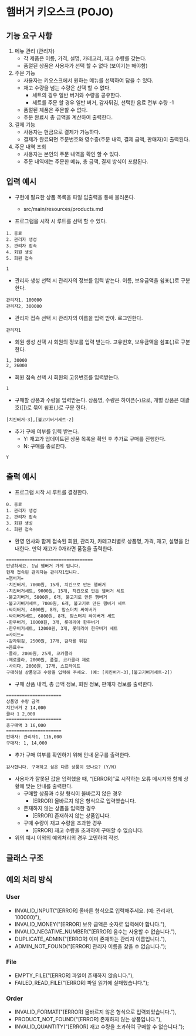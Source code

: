 # 햄버거 키오스크 (POJO)

## 기능 요구 사항

1. 메뉴 관리 (관리자)
   - 각 제품은 이름, 가격, 설명, 카테고리, 재고 수량를 갖는다.
   - 품절된 상품은 사용자가 선택 할 수 없다 (보이기는 해야함)
2. 주문 기능
   - 사용자는 키오스크에서 원하는 메뉴를 선택하여 담을 수 있다.
   - 재고 수량을 넘는 수량은 선택 할 수 없다.
     - 세트의 경우 일반 버거와 수량을 공유한다.
     - 세트를 주문 할 경우 일반 버거, 감자튀김, 선택한 음료 전부 수량 -1
   - 품절된 제품은 주문할 수 없다.
   - 주문 완료시 총 금액을 계산하여 출력한다.
3. 결제 기능
   - 사용자는 현금으로 결제가 가능하다.
   - 결제가 완료되면 주문번호와 영수증(주문 내역, 결제 금액, 판매자)이 출력된다.
4. 주문 내역 조회
   - 사용자는 본인의 주문 내역을 확인 할 수 있다.
   - 주문 내역에는 주문한 메뉴, 총 금액, 결제 방식이 포함된다.

## 입력 예시
- 구현에 필요한 상품 목록을 파일 입출력을 통해 불러온다.
  - src/main/resources/products.md


- 프로그램을 시작 시 루트를 선택 할 수 있다.
~~~
1. 종료
2. 관리자 생성
3. 관리자 접속
4. 회원 생성
5. 회원 접속
~~~

```
1
```

- 관리자 생성 선택 시 관리자의 정보를 입력 받는다. 이름, 보유금액을 쉼표(,)로 구분한다.
```
관리자1, 100000
관리자2, 300000
```
- 관리자 접속 선택 시 관리자의 이름을 입력 받아. 로그인한다.
```
관리자1
```
- 회원 생성 선택 시 회원의 정보를 입력 받는다. 고유번호, 보유금액을 쉼표(,)로 구분한다.
```
1, 30000
2, 26000
```

- 회원 접속 선택 시 회원의 고유번호를 입력받는다.
```
1
```
- 구매할 상품과 수량을 입력받는다. 상품명, 수량은 하이픈(-)으로, 개별 상품은 대괄호([])로 묶어 쉼표(,)로 구분
한다.
```
[치킨버거-3],[불고기버거세트-2]
```
- 추가 구매 여부를 입력 받는다.
  - Y: 재고가 업데이트된 상품 목록을 확인 후 추가로 구매를 진행한다.
  - N: 구매를 종료한다.
~~~
Y
~~~

## 출력 예시
- 프로그램 시작 시 루트를 결정한다.
```
0. 종료
1. 관리자 생성
2. 관리자 접속
3. 회원 생성
4. 회원 접속
```

- 환영 인사와 함께 접속된 회원, 관리자, 카테고리별로 상품명, 가격, 재고, 설명을 안내한다. 만약 재고가 0개라면
품절을 출력한다.
```
=================================
안녕하세요. 1님 햄버거 가게 입니다.
현재 접속된 관리자는 관리자1입니다.
=햄버거=
-치킨버거, 7000원, 15개, 치킨으로 만든 햄버거
-치킨버거세트, 9000원, 15개, 치킨으로 만든 햄버거 세트
-불고기버거, 5000원, 6개, 불고기로 만든 햄버거
-불고기버거세트, 7000원, 6개, 불고기로 만든 햄버거 세트
-싸이버거, 4800원, 8개, 맘스터치 싸이버거
-싸이버거세트, 6800원, 8개, 맘스터치 싸이버거 세트
-한우버거, 10000원, 3개, 롯데리아 한우버거
-한우버거세트, 12000원, 3개, 롯데리아 한우버거 세트
=사이드=
-감자튀김, 2500원, 17개, 감자를 튀김
=음료수=
-콜라, 2000원, 25개, 코카콜라
-제로콜라, 2000원, 품절, 코카콜라 제로
-사이다, 2000원, 17개, 스프라이트
구매하실 상품명과 수량을 입력해 주세요. (예: [치킨버거-3],[불고기버거세트-2])
```

- 구매 상품 내역, 총 금액 정보, 회원 정보, 판매자 정보를 출력한다.

```
=====================
상품명 수량 금액
치킨버거 2 14,000
콜라 1 2,000
=====================
총구매액 3 16,000
=====================
판매자: 관리자1, 116,000
구매자: 1, 14,000
```

- 추가 구매 여부를 확인하기 위해 안내 문구를 출력한다.

```
감사합니다. 구매하고 싶은 다른 상품이 있나요? (Y/N)
```
- 사용자가 잘못된 값을 입력했을 때, “[ERROR]”로 시작하는 오류 메시지와 함께 상황에 맞는 안내를 출력한다.
  - 구매할 상품과 수량 형식이 올바르지 않은 경우
    - [ERROR] 올바르지 않은 형식으로 입력했습니다.
  - 존재하지 않는 상품을 입력한 경우
    - [ERROR] 존재하지 않는 상품입니다.
  - 구매 수량이 재고 수량을 초과한 경우
    - [ERROR] 재고 수량을 초과하여 구매할 수 없습니다.
- 위의 예시 이외의 예외처리의 경우 고민하여 작성.

## 클래스 구조

## 예외 처리 방식
### User
- INVALID_INPUT("[ERROR] 올바른 형식으로 입력해주세요. (예: 관리자1, 100000)"),
- INVALID_MONEY("[ERROR] 보유 금액은 숫자로 입력해야 합니다."),
- INVALID_NEGATIVE_NUMBER("[ERROR] 음수는 사용할 수 없습니다."),
- DUPLICATE_ADMIN("[ERROR] 이미 존재하는 관리자 이름입니다."),
- ADMIN_NOT_FOUND("[ERROR] 관리자 이름을 찾을 수 없습니다.");

### File
- EMPTY_FILE("[ERROR] 파일이 존재하지 않습니다."),
- FAILED_READ_FILE("[ERROR] 파일 읽기에 실패했습니다.");

### Order
- INVALID_FORMAT("[ERROR] 올바르지 않은 형식으로 입력되었습니다."),
- PRODUCT_NOT_FOUND("[ERROR] 존재하지 않는 상품입니다."),
- INVALID_QUANTITY("[ERROR] 재고 수량을 초과하여 구매할 수 없습니다.");
